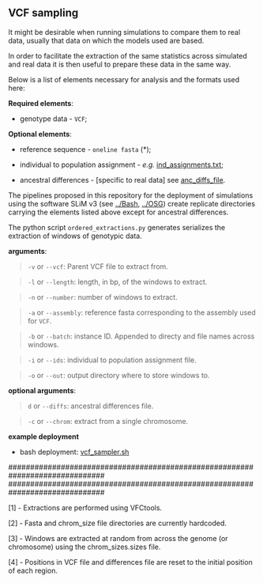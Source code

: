 ## VCF sampling

It might be desirable when running simulations to compare them to real data, usually that data on which the models used are based. 

In order to facilitate the extraction of the same statistics across simulated and real data it is then useful to prepare these data in the same way. 

Below is a list of elements necessary for analysis and the formats used here:

**Required elements**: 

- genotype data - `VCF`;

**Optional elements**:

- reference sequence - `oneline fasta` (*);

- individual to population assignment - _e.g._ [ind_assignments.txt](chimp_ind_assignments.py);

- ancestral differences - [specific to real data] see [anc_diffs_file](diffs_example.py).


The pipelines proposed in this repository for the deployment of simulations using the software SLiM v3 (see [../Bash](../Bash/), [../OSG](../OSG/)) create replicate directories carrying the elements listed above except for ancestral differences. 

The python script `ordered_extractions.py` generates serializes the extraction of windows of genotypic data. 

**arguments**:

> `-v` or `--vcf`: Parent VCF file to extract from.

> `-l` or `--length`: length, in bp, of the windows to extract.

> `-n` or `--number`: number of windows to extract.

> `-a` or `--assembly`: reference fasta corresponding to the assembly used for `VCF`. 

> `-b` or `--batch`: instance ID. Appended to directy and file names across windows. 

> `-i` or `--ids`: individual to population assignment file.

> `-o` or `--out`: output directory where to store windows to. 

**optional arguments**:

> `d` or `--diffs`: ancestral differences file. 

> `-c` or `--chrom`: extract from a single chromosome. 


**example deployment**


- bash deployment: [vcf_sampler.sh](vcf_sampler.sh)

##############################################################################
##############################################################################

[1] - Extractions are performed using VFCtools. 

[2] - Fasta and chrom_size file directories are currently hardcoded. 

[3] - Windows are extracted at random from across the genome (or chromosome) using the chrom_sizes.sizes file. 

[4] - Positions in VCF file and differences file are reset to the initial position of each region.

